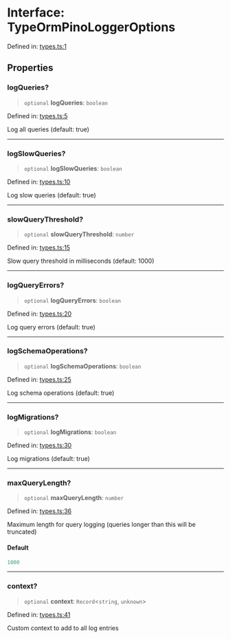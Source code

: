 # Interface: TypeOrmPinoLoggerOptions

Defined in: [types.ts:1](https://github.com/angelxmoreno/typeorm-pino-logger/blob/5436a04924a2fc93a23b9e1dc2efe220e1757d77/src/types.ts#L1)

## Properties

### logQueries?

> `optional` **logQueries**: `boolean`

Defined in: [types.ts:5](https://github.com/angelxmoreno/typeorm-pino-logger/blob/5436a04924a2fc93a23b9e1dc2efe220e1757d77/src/types.ts#L5)

Log all queries (default: true)

***

### logSlowQueries?

> `optional` **logSlowQueries**: `boolean`

Defined in: [types.ts:10](https://github.com/angelxmoreno/typeorm-pino-logger/blob/5436a04924a2fc93a23b9e1dc2efe220e1757d77/src/types.ts#L10)

Log slow queries (default: true)

***

### slowQueryThreshold?

> `optional` **slowQueryThreshold**: `number`

Defined in: [types.ts:15](https://github.com/angelxmoreno/typeorm-pino-logger/blob/5436a04924a2fc93a23b9e1dc2efe220e1757d77/src/types.ts#L15)

Slow query threshold in milliseconds (default: 1000)

***

### logQueryErrors?

> `optional` **logQueryErrors**: `boolean`

Defined in: [types.ts:20](https://github.com/angelxmoreno/typeorm-pino-logger/blob/5436a04924a2fc93a23b9e1dc2efe220e1757d77/src/types.ts#L20)

Log query errors (default: true)

***

### logSchemaOperations?

> `optional` **logSchemaOperations**: `boolean`

Defined in: [types.ts:25](https://github.com/angelxmoreno/typeorm-pino-logger/blob/5436a04924a2fc93a23b9e1dc2efe220e1757d77/src/types.ts#L25)

Log schema operations (default: true)

***

### logMigrations?

> `optional` **logMigrations**: `boolean`

Defined in: [types.ts:30](https://github.com/angelxmoreno/typeorm-pino-logger/blob/5436a04924a2fc93a23b9e1dc2efe220e1757d77/src/types.ts#L30)

Log migrations (default: true)

***

### maxQueryLength?

> `optional` **maxQueryLength**: `number`

Defined in: [types.ts:36](https://github.com/angelxmoreno/typeorm-pino-logger/blob/5436a04924a2fc93a23b9e1dc2efe220e1757d77/src/types.ts#L36)

Maximum length for query logging (queries longer than this will be truncated)

#### Default

```ts
1000
```

***

### context?

> `optional` **context**: `Record`\<`string`, `unknown`\>

Defined in: [types.ts:41](https://github.com/angelxmoreno/typeorm-pino-logger/blob/5436a04924a2fc93a23b9e1dc2efe220e1757d77/src/types.ts#L41)

Custom context to add to all log entries
